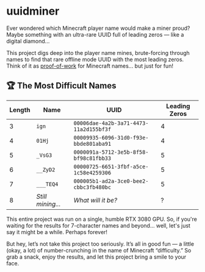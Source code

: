 # uuidminer

Ever wondered which Minecraft player name would make a miner proud? Maybe something with an ultra-rare UUID full of leading zeros — like a digital diamond...

This project digs deep into the player name mines, brute-forcing through names to find that rare offline mode UUID with the most leading zeros. Think of it as [proof-of-work](https://en.wikipedia.org/wiki/Proof_of_work) for Minecraft names... but just for fun!

## 🏆 The Most Difficult Names

| Length | Name              | UUID                                   | Leading Zeros |
| ------ | ----------------- | -------------------------------------- | ------------- |
| 3      | `ign`             | `00006dae-4a2b-3a71-4473-11a2d155bf3f` | 4             |
| 4      | `01Hj`            | `00009935-6096-31d0-f93e-bbde801aba91` | 4             |
| 5      | `_VsG3`           | `0000091a-5712-3e5b-8f58-bf98c81fbb33` | 5             |
| 6      | `__ZyD2`          | `00000725-6651-3fbf-a5ce-1c58e4259306` | 5             |
| 7      | `___TEQ4`         | `000005b1-ad2a-3ce0-bee2-cbbc3fb480bc` | 5             |
| 8      | _Still mining..._ | _What will it be?_                     | ?             |

This entire project was run on a single, humble RTX 3080 GPU. So, if you're waiting for the results for 7-character names and beyond… well, let's just say it might be a while. Perhaps forever!

But hey, let’s not take this project too seriously. It’s all in good fun — a little (okay, a lot) of number-crunching in the name of Minecraft “difficulty.” So grab a snack, enjoy the results, and let this project bring a smile to your face.
